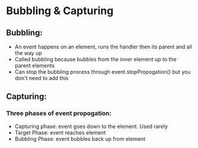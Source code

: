 # Bubbling & Capturing 

## Bubbling:
* An event happens on an element, runs the handler then its parent and all the way up
* Called bubbling because bubbles from the inner element up to the parent elements
* Can stop the bubbling process through event.stopPropogation() but you don't need to add this 

## Capturing:
### Three phases of event propogation: 
* Capturing phase: event goes down to the element. Used rarely 
* Target Phase: event reaches element
* Bubbling Phase: event bubbles back up from element 